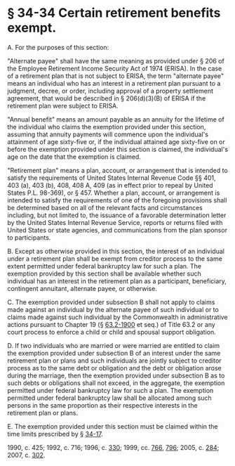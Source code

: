 # § 34-34 Certain retirement benefits exempt.

<p>A. For the purposes of this section:</p><p>"Alternate payee" shall have the same meaning as provided under § 206 of the Employee Retirement Income Security Act of 1974 (ERISA). In the case of a retirement plan that is not subject to ERISA, the term "alternate payee" means an individual who has an interest in a retirement plan pursuant to a judgment, decree, or order, including approval of a property settlement agreement, that would be described in § 206(d)(3)(B) of ERISA if the retirement plan were subject to ERISA.</p><p>"Annual benefit" means an amount payable as an annuity for the lifetime of the individual who claims the exemption provided under this section, assuming that annuity payments will commence upon the individual's attainment of age sixty-five or, if the individual attained age sixty-five on or before the exemption provided under this section is claimed, the individual's age on the date that the exemption is claimed.</p><p>"Retirement plan" means a plan, account, or arrangement that is intended to satisfy the requirements of United States Internal Revenue Code §§ 401, 403 (a), 403 (b), 408, 408 A, 409 (as in effect prior to repeal by United States P.L. 98-369), or § 457. Whether a plan, account, or arrangement is intended to satisfy the requirements of one of the foregoing provisions shall be determined based on all of the relevant facts and circumstances including, but not limited to, the issuance of a favorable determination letter by the United States Internal Revenue Service, reports or returns filed with United States or state agencies, and communications from the plan sponsor to participants.</p><p>B. Except as otherwise provided in this section, the interest of an individual under a retirement plan shall be exempt from creditor process to the same extent permitted under federal bankruptcy law for such a plan. The exemption provided by this section shall be available whether such individual has an interest in the retirement plan as a participant, beneficiary, contingent annuitant, alternate payee, or otherwise.</p><p>C. The exemption provided under subsection B shall not apply to claims made against an individual by the alternate payee of such individual or to claims made against such individual by the Commonwealth in administrative actions pursuant to Chapter 19 (§ <a href='http://law.lis.virginia.gov/vacode/63.2-1900/'>63.2-1900</a> et seq.) of Title 63.2 or any court process to enforce a child or child and spousal support obligation.</p><p>D. If two individuals who are married or were married are entitled to claim the exemption provided under subsection B of an interest under the same retirement plan or plans and such individuals are jointly subject to creditor process as to the same debt or obligation and the debt or obligation arose during the marriage, then the exemption provided under subsection B as to such debts or obligations shall not exceed, in the aggregate, the exemption permitted under federal bankruptcy law for such a plan. The exemption permitted under federal bankruptcy law shall be allocated among such persons in the same proportion as their respective interests in the retirement plan or plans.</p><p>E. The exemption provided under this section must be claimed within the time limits prescribed by § <a href='http://law.lis.virginia.gov/vacode/34-17/'>34-17</a>.</p><p>1990, c. 425; 1992, c. 716; 1996, c. <a href='http://lis.virginia.gov/cgi-bin/legp604.exe?961+ful+CHAP0330'>330</a>; 1999, cc. <a href='http://lis.virginia.gov/cgi-bin/legp604.exe?991+ful+CHAP0766'>766</a>, <a href='http://lis.virginia.gov/cgi-bin/legp604.exe?991+ful+CHAP0796'>796</a>; 2005, c. <a href='http://lis.virginia.gov/cgi-bin/legp604.exe?051+ful+CHAP0284'>284</a>; 2007, c. <a href='http://lis.virginia.gov/cgi-bin/legp604.exe?071+ful+CHAP0302'>302</a>.</p>